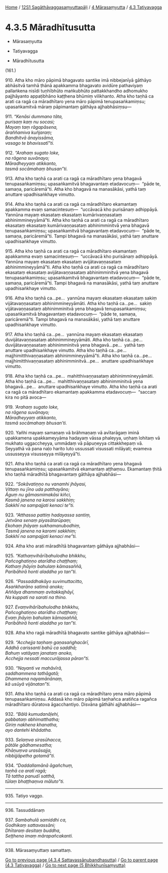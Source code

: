 
[Home](/) / [12S1 Sagāthāvaggasaṃyuttapāḷi](../...md) / [4 Mārasaṃyutta](...md) / [4.3 Tatiyavagga](../12S1/4/4.3.md)

# 4.3.5 Māradhītusutta

* Mārasaṃyutta

* Tatiyavagga

* Māradhītusutta

(161.)

910\. Atha kho māro pāpimā bhagavato santike imā nibbejanīyā gāthāyo abhāsitvā tamhā ṭhānā apakkamma bhagavato avidūre pathaviyaṃ pallaṅkena nisīdi tuṇhībhūto maṅkubhūto pattakkhandho adhomukho pajjhāyanto appaṭibhāno kaṭṭhena bhūmiṃ vilikhanto. Atha kho taṇhā ca arati ca ragā ca māradhītaro yena māro pāpimā tenupasaṅkamiṃsu; upasaṅkamitvā māraṃ pāpimantaṃ gāthāya ajjhabhāsiṃsu—

911\. _“Kenāsi dummano tāta,_  
_purisaṃ kaṃ nu socasi;_  
_Mayaṃ taṃ rāgapāsena,_  
_āraññamiva kuñjaraṃ;_  
_Bandhitvā ānayissāma,_  
_vasago te bhavissatī”ti._  


912\. _“Arahaṃ sugato loke,_  
_na rāgena suvānayo;_  
_Māradheyyaṃ atikkanto,_  
_tasmā socāmahaṃ bhusan”ti._  


913\. Atha kho taṇhā ca arati ca ragā ca māradhītaro yena bhagavā tenupasaṅkamiṃsu; upasaṅkamitvā bhagavantaṃ etadavocuṃ—  “pāde te, samaṇa, paricāremā”ti. Atha kho bhagavā na manasākāsi, yathā taṃ anuttare upadhisaṅkhaye vimutto.

914\. Atha kho taṇhā ca arati ca ragā ca māradhītaro ekamantaṃ apakkamma evaṃ samacintesuṃ—  “uccāvacā kho purisānaṃ adhippāyā. Yannūna mayaṃ ekasataṃ ekasataṃ kumārivaṇṇasataṃ abhinimmineyyāmā”ti. Atha kho taṇhā ca arati ca ragā ca māradhītaro ekasataṃ ekasataṃ kumārivaṇṇasataṃ abhinimminitvā yena bhagavā tenupasaṅkamiṃsu; upasaṅkamitvā bhagavantaṃ etadavocuṃ—  “pāde te, samaṇa, paricāremā”ti. Tampi bhagavā na manasākāsi, yathā taṃ anuttare upadhisaṅkhaye vimutto.

915\. Atha kho taṇhā ca arati ca ragā ca māradhītaro ekamantaṃ apakkamma evaṃ samacintesuṃ—  “uccāvacā kho purisānaṃ adhippāyā. Yannūna mayaṃ ekasataṃ ekasataṃ avijātavaṇṇasataṃ abhinimmineyyāmā”ti. Atha kho taṇhā ca arati ca ragā ca māradhītaro ekasataṃ ekasataṃ avijātavaṇṇasataṃ abhinimminitvā yena bhagavā tenupasaṅkamiṃsu; upasaṅkamitvā bhagavantaṃ etadavocuṃ—  “pāde te, samaṇa, paricāremā”ti. Tampi bhagavā na manasākāsi, yathā taṃ anuttare upadhisaṅkhaye vimutto.

916\. Atha kho taṇhā ca…pe…  yannūna mayaṃ ekasataṃ ekasataṃ sakiṃ vijātavaṇṇasataṃ abhinimmineyyāmāti. Atha kho taṇhā ca…pe…  sakiṃ vijātavaṇṇasataṃ abhinimminitvā yena bhagavā tenupasaṅkamiṃsu; upasaṅkamitvā bhagavantaṃ etadavocuṃ—  “pāde te, samaṇa, paricāremā”ti. Tampi bhagavā na manasākāsi, yathā taṃ anuttare upadhisaṅkhaye vimutto.

917\. Atha kho taṇhā ca…pe…  yannūna mayaṃ ekasataṃ ekasataṃ duvijātavaṇṇasataṃ abhinimmineyyāmāti. Atha kho taṇhā ca…pe…  duvijātavaṇṇasataṃ abhinimminitvā yena bhagavā…pe…  yathā taṃ anuttare upadhisaṅkhaye vimutto. Atha kho taṇhā ca…pe…  majjhimitthivaṇṇasataṃ abhinimmineyyāmā”ti. Atha kho taṇhā ca…pe…  majjhimitthivaṇṇasataṃ abhinimminitvā…pe…  anuttare upadhisaṅkhaye vimutto.

918\. Atha kho taṇhā ca…pe…  mahitthivaṇṇasataṃ abhinimmineyyāmāti. Atha kho taṇhā ca…pe…  mahitthivaṇṇasataṃ abhinimminitvā yena bhagavā…pe…  anuttare upadhisaṅkhaye vimutto. Atha kho taṇhā ca arati ca ragā ca māradhītaro ekamantaṃ apakkamma etadavocuṃ—  “saccaṃ kira no pitā avoca—

919\. _‘Arahaṃ sugato loke,_  
_na rāgena suvānayo;_  
_Māradheyyaṃ atikkanto,_  
_tasmā socāmahaṃ bhusan’ti._  


920\. Yañhi mayaṃ samaṇaṃ vā brāhmaṇaṃ vā avītarāgaṃ iminā upakkamena upakkameyyāma hadayaṃ vāssa phaleyya, uṇhaṃ lohitaṃ vā mukhato uggaccheyya, ummādaṃ vā pāpuṇeyya cittakkhepaṃ vā. Seyyathā vā pana naḷo harito luto ussussati visussati milāyati; evameva ussusseyya visusseyya milāyeyyā”ti.

921\. Atha kho taṇhā ca arati ca ragā ca māradhītaro yena bhagavā tenupasaṅkamiṃsu; upasaṅkamitvā ekamantaṃ aṭṭhaṃsu. Ekamantaṃ ṭhitā kho taṇhā māradhītā bhagavantaṃ gāthāya ajjhabhāsi—

922\. _“Sokāvatiṇṇo nu vanamhi jhāyasi,_  
_Vittaṃ nu jīno uda patthayāno;_  
_Āguṃ nu gāmasmimakāsi kiñci,_  
_Kasmā janena na karosi sakkhiṃ;_  
_Sakkhī na sampajjati kenaci te”ti._  


923\. _“Atthassa pattiṃ hadayassa santiṃ,_  
_Jetvāna senaṃ piyasātarūpaṃ;_  
_Ekohaṃ jhāyaṃ sukhamanubodhiṃ,_  
_Tasmā janena na karomi sakkhiṃ;_  
_Sakkhī na sampajjati kenaci me”ti._  


924\. Atha kho arati māradhītā bhagavantaṃ gāthāya ajjhabhāsi—

925\. _“Kathaṃvihārībahulodha bhikkhu,_  
_Pañcoghatiṇṇo atarīdha chaṭṭhaṃ;_  
_Kathaṃ jhāyiṃ bahulaṃ kāmasaññā,_  
_Paribāhirā honti aladdha yo tan”ti._  


926\. _“Passaddhakāyo suvimuttacitto,_  
_Asaṅkharāno satimā anoko;_  
_Aññāya dhammaṃ avitakkajhāyī,_  
_Na kuppati na sarati na thino._  


927\. _Evaṃvihārībahulodha bhikkhu,_  
_Pañcoghatiṇṇo atarīdha chaṭṭhaṃ;_  
_Evaṃ jhāyiṃ bahulaṃ kāmasaññā,_  
_Paribāhirā honti aladdha yo tan”ti._  


928\. Atha kho ragā māradhītā bhagavato santike gāthāya ajjhabhāsi—

929\. _“Acchejja taṇhaṃ gaṇasaṅghacārī,_  
_Addhā carissanti bahū ca saddhā;_  
_Bahuṃ vatāyaṃ janataṃ anoko,_  
_Acchejja nessati maccurājassa pāran”ti._  


930\. _“Nayanti ve mahāvīrā,_  
_saddhammena tathāgatā;_  
_Dhammena nayamānānaṃ,_  
_kā usūyā vijānatan”ti._  


931\. Atha kho taṇhā ca arati ca ragā ca māradhītaro yena māro pāpimā tenupasaṅkamiṃsu. Addasā kho māro pāpimā taṇhañca aratiñca ragañca māradhītaro dūratova āgacchantiyo. Disvāna gāthāhi ajjhabhāsi—

932\. _“Bālā kumudanāḷehi,_  
_pabbataṃ abhimatthatha;_  
_Giriṃ nakhena khanatha,_  
_ayo dantehi khādatha._  


933\. _Selaṃva sirasūhacca,_  
_pātāle gādhamesatha;_  
_Khāṇuṃva urasāsajja,_  
_nibbijjāpetha gotamā”ti._  


934\. _“Daddallamānā āgañchuṃ,_  
_taṇhā ca aratī ragā;_  
_Tā tattha panudī satthā,_  
_tūlaṃ bhaṭṭhaṃva māluto”ti._  


---

935\. Tatiyo vaggo.



---

936\. Tassuddānaṃ



937\. _Sambahulā samiddhi ca,_  
_Godhikaṃ sattavassāni;_  
_Dhītaraṃ desitaṃ buddha,_  
_Seṭṭhena imaṃ mārapañcakanti._  


---

938\. Mārasaṃyuttaṃ samattaṃ.



[Go to previous page (4.3.4 Sattavassānubandhasutta)](4.3.4.md) / [Go to parent page (4.3 Tatiyavagga)](../12S1/4/4.3.md) / [Go to next page (5 Bhikkhunīsaṃyutta)](../../5.md)



